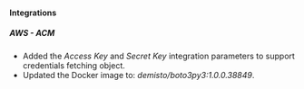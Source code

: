 
#### Integrations
##### AWS - ACM
- Added the *Access Key* and *Secret Key* integration parameters to support credentials fetching object.
- Updated the Docker image to: *demisto/boto3py3:1.0.0.38849*.

